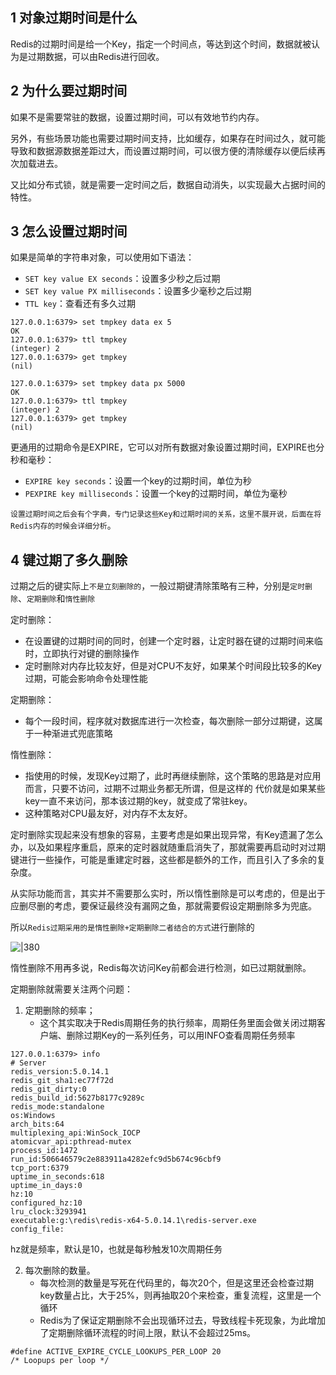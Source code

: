 
## 1 对象过期时间是什么

Redis的过期时间是给一个Key，指定一个时间点，等达到这个时间，数据就被认为是过期数据，可以由Redis进行回收。

## 2 为什么要过期时间

如果不是需要常驻的数据，设置过期时间，可以有效地节约内存。

另外，有些场景功能也需要过期时间支持，比如缓存，如果存在时间过久，就可能导致和数据源数据差距过大，而设置过期时间，可以很方便的清除缓存以便后续再次加载进去。

又比如分布式锁，就是需要一定时间之后，数据自动消失，以实现最大占据时间的特性。

## 3 怎么设置过期时间

如果是简单的字符串对象，可以使用如下语法：

- `SET key value EX seconds`：设置多少秒之后过期
- `SET key value PX milliseconds`：设置多少毫秒之后过期
- `TTL key`：查看还有多久过期

```shell
127.0.0.1:6379> set tmpkey data ex 5
OK
127.0.0.1:6379> ttl tmpkey
(integer) 2
127.0.0.1:6379> get tmpkey
(nil)

127.0.0.1:6379> set tmpkey data px 5000
OK
127.0.0.1:6379> ttl tmpkey
(integer) 2
127.0.0.1:6379> get tmpkey
(nil)
```

更通用的过期命令是EXPIRE，它可以对所有数据对象设置过期时间，EXPIRE也分秒和毫秒：

- `EXPIRE key seconds`：设置一个key的过期时间，单位为秒
- `PEXPIRE key milliseconds`：设置一个key的过期时间，单位为毫秒

`设置过期时间之后会有个字典，专门记录这些Key和过期时间的关系，这里不展开说，后面在将Redis内存的时候会详细分析`。

## 4 键过期了多久删除

过期之后的键实际上`不是立刻删除的`，一般过期键清除策略有三种，分别是`定时删除`、`定期删除`和`惰性删除`

定时删除：
- 在设置键的过期时间的同时，创建一个定时器，让定时器在键的过期时间来临时，立即执行对键的删除操作
- 定时删除对内存比较友好，但是对CPU不友好，如果某个时间段比较多的Key过期，可能会影响命令处理性能

定期删除：
- 每个一段时间，程序就对数据库进行一次检查，每次删除一部分过期键，这属于一种渐进式兜底策略

惰性删除：
- 指使用的时候，发现Key过期了，此时再继续删除，这个策略的思路是对应用而言，只要不访问，过期不过期业务都无所谓，但是这样的 代价就是如果某些key一直不来访问，那本该过期的key，就变成了常驻key。
- 这种策略对CPU最友好，对内存不太友好。


定时删除实现起来没有想象的容易，主要考虑是如果出现异常，有Key遗漏了怎么办，以及如果程序重启，原来的定时器就随重启消失了，那就需要再启动时对过期键进行一些操作，可能是重建定时器，这些都是额外的工作，而且引入了多余的复杂度。

从实际功能而言，其实并不需要那么实时，所以惰性删除是可以考虑的，但是出于应删尽删的考虑，要保证最终没有漏网之鱼，那就需要假设定期删除多为兜底。

所以`Redis过期采用的是惰性删除+定期删除二者结合的方式`进行删除的

![|380](https://my-obsidian-image.oss-cn-guangzhou.aliyuncs.com/2024/04/eeb926de7ccc1c8c961ef1bcb882ba57.png)

惰性删除不用再多说，Redis每次访问Key前都会进行检测，如已过期就删除。

定期删除就需要关注两个问题：

1. 定期删除的频率；
	- 这个其实取决于Redis周期任务的执行频率，周期任务里面会做关闭过期客户端、删除过期Key的一系列任务，可以用INFO查看周期任务频率
```shell
127.0.0.1:6379> info
# Server
redis_version:5.0.14.1
redis_git_sha1:ec77f72d
redis_git_dirty:0
redis_build_id:5627b8177c9289c
redis_mode:standalone
os:Windows
arch_bits:64
multiplexing_api:WinSock_IOCP
atomicvar_api:pthread-mutex
process_id:1472
run_id:506646579c2e883911a4282efc9d5b674c96cbf9
tcp_port:6379
uptime_in_seconds:618
uptime_in_days:0
hz:10
configured_hz:10
lru_clock:3293941
executable:g:\redis\redis-x64-5.0.14.1\redis-server.exe
config_file:
```

hz就是频率，默认是10，也就是每秒触发10次周期任务

2. 每次删除的数量。
	- 每次检测的数量是写死在代码里的，每次20个，但是这里还会检查过期key数量占比，大于25%，则再抽取20个来检查，重复流程，这里是一个循环
	- Redis为了保证定期删除不会出现循环过去，导致线程卡死现象，为此增加了定期删除循环流程的时间上限，默认不会超过25ms。
```shell
#define ACTIVE_EXPIRE_CYCLE_LOOKUPS_PER_LOOP 20
/* Loopups per loop */
```

